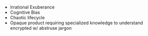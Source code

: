 - Irrational Exuberance
- Cognitive Bias
- Chaotic lifecycle
- Opaque product requiring specialized knowledge to understand encrypted w/ abstruse jargon